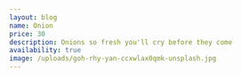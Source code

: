 ```yaml
---
layout: blog
name: Onion
price: 30
description: Onions so fresh you'll cry before they come
availability: true
image: /uploads/goh-rhy-yan-ccxwlax0qmk-unsplash.jpg
---
```

